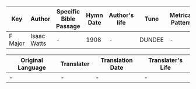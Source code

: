 Key | Author   | Specific Bible Passage     |Hymn Date |Author's life |Tune |Metrical Pattern   |Composer/Source
-- | --------- | ---------------------------|----------|--------------|-----|-------------------|-------------  
F Major |Isaac Watts |- |1908 |- |DUNDEE |- |G. Franc

Original Language | Translater | Translation Date   | Translater's Life  
----------------- | --------- | --------------------|-------------     
\- |- |- |-
